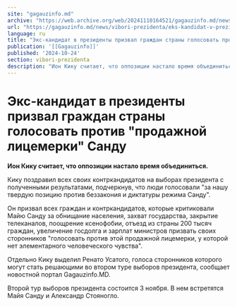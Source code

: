```yaml
---
site: "gagauzinfo.md"
archive: "https://web.archive.org/web/20241110164521/gagauzinfo.md/news/vibori-prezidenta/eks-kandidat-v-prezidenti-prizval-grazhdan-strani-golosovat-protiv-prodazhnoi-litsemerki-sandu"
url: "https://gagauzinfo.md/news/vibori-prezidenta/eks-kandidat-v-prezidenti-prizval-grazhdan-strani-golosovat-protiv-prodazhnoi-litsemerki-sandu"
language: ru
title: "Экс-кандидат в президенты призвал граждан страны голосовать против \"продажной лицемерки\" Санду"
publication: '[[Gagauzinfo]]'
published: '2024-10-24'
section: vibori-prezidenta
description: "Ион Кику считает, что оппозиции настало время объединиться."
---
```


# Экс-кандидат в президенты призвал граждан страны голосовать против "продажной лицемерки" Санду

**Ион Кику считает, что оппозиции настало время объединиться.**

Кику поздравил всех своих контркандидатов на выборах президента с полученными результатами, подчеркнув, что люди голосовали "за нашу твердую позицию против беззакония и диктатуры режима Санду".

Он призвал всех граждан и контркандидатов, которые критиковали Майю Санду за обнищание населения, захват государства, закрытие телеканалов, поощрение ксенофобии, отъезд из страны 200 тысяч граждан, увеличение госдолга и зарплат министров призвать своих сторонников "голосовать против этой продажной лицемерки, у которой нет элементарного человеческого чувства".

Отдельно Кику выделил Ренато Усатого, голоса сторонников которого могут стать решающими во втором туре выборов президента, сообщает новостной портал Gagauzinfo.MD.

Второй тур выборов президента состоится 3 ноября. В нем встретятся Майя Санду и Александр Стояногло.